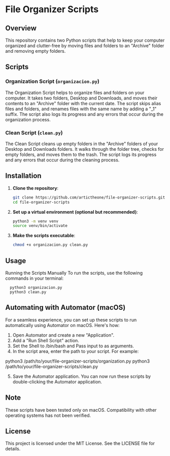 # File Organizer Scripts

## Overview

This repository contains two Python scripts that help to keep your computer organized and clutter-free by moving files and folders to an "Archive" folder and removing empty folders.

## Scripts

### Organization Script (`organizacion.py`)

The Organization Script helps to organize files and folders on your computer. It takes two folders, Desktop and Downloads, and moves their contents to an "Archive" folder with the current date. The script skips alias files and folders, and renames files with the same name by adding a "_1" suffix. The script also logs its progress and any errors that occur during the organization process.

### Clean Script (`clean.py`)

The Clean Script cleans up empty folders in the "Archive" folders of your Desktop and Downloads folders. It walks through the folder tree, checks for empty folders, and moves them to the trash. The script logs its progress and any errors that occur during the cleaning process.

## Installation

1. **Clone the repository**:
   ```bash
   git clone https://github.com/artictheone/file-organizer-scripts.git
   cd file-organizer-scripts

2. **Set up a virtual environment (optional but recommended)**:
    ```bash
    python3 -m venv venv
    source venv/bin/activate

3. **Make the scripts executable**:

     ```bash
    chmod +x organizacion.py clean.py

## Usage
Running the Scripts Manually
To run the scripts, use the following commands in your terminal:

      python3 organizacion.py
      python3 clean.py

## Automating with Automator (macOS)
For a seamless experience, you can set up these scripts to run automatically using Automator on macOS. Here's how:

1. Open Automator and create a new "Application".
2. Add a "Run Shell Script" action.
3. Set the Shell to /bin/bash and Pass input to as arguments.
4. In the script area, enter the path to your script. For example:

python3 /path/to/your/file-organizer-scripts/organization.py
python3 /path/to/your/file-organizer-scripts/clean.py

5. Save the Automator application.
You can now run these scripts by double-clicking the Automator application.

## Note
These scripts have been tested only on macOS. Compatibility with other operating systems has not been verified.

## License
This project is licensed under the MIT License. See the LICENSE file for details.
